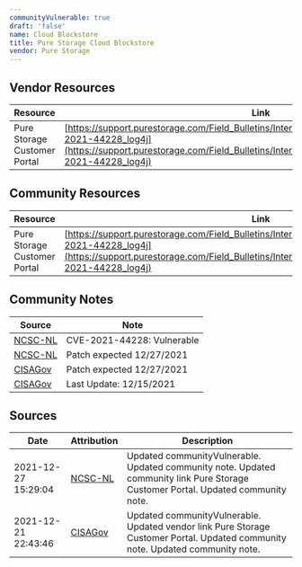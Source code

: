 ```yaml
---
communityVulnerable: true
draft: 'false'
name: Cloud Blockstore
title: Pure Storage Cloud Blockstore
vendor: Pure Storage
---
```


## Vendor Resources
| Resource | Link |
| --- | --- |
| Pure Storage Customer Portal | [https://support.purestorage.com/Field_Bulletins/Interim_Security_Advisory_Regarding_CVE-2021-44228_log4j](https://support.purestorage.com/Field_Bulletins/Interim_Security_Advisory_Regarding_CVE-2021-44228_log4j) |

## Community Resources
| Resource | Link |
| --- | --- |
| Pure Storage Customer Portal | [https://support.purestorage.com/Field_Bulletins/Interim_Security_Advisory_Regarding_CVE-2021-44228_log4j](https://support.purestorage.com/Field_Bulletins/Interim_Security_Advisory_Regarding_CVE-2021-44228_log4j) |

## Community Notes
| Source | Note |
| --- | --- |
| [NCSC-NL](https://github.com/NCSC-NL/log4shell/blob/main/software/README.md) | CVE-2021-44228: Vulnerable </ul> |
| [NCSC-NL](https://github.com/NCSC-NL/log4shell/blob/main/software/README.md) | Patch expected 12/27/2021 |
| [CISAGov](https://raw.githubusercontent.com/cisagov/log4j-affected-db/develop/README.md) | Patch expected 12/27/2021 |
| [CISAGov](https://raw.githubusercontent.com/cisagov/log4j-affected-db/develop/README.md) | Last Update: 12/15/2021 |

## Sources
| Date | Attribution | Description |
| --- | --- | --- |
| 2021-12-27 15:29:04 | [NCSC-NL](https://github.com/NCSC-NL/log4shell/blob/main/software/README.md) | Updated communityVulnerable. Updated community note. Updated community link Pure Storage Customer Portal. Updated community note.  |
| 2021-12-21 22:43:46 | [CISAGov](https://raw.githubusercontent.com/cisagov/log4j-affected-db/develop/README.md) | Updated communityVulnerable. Updated vendor link Pure Storage Customer Portal. Updated community note. Updated community note.  |
